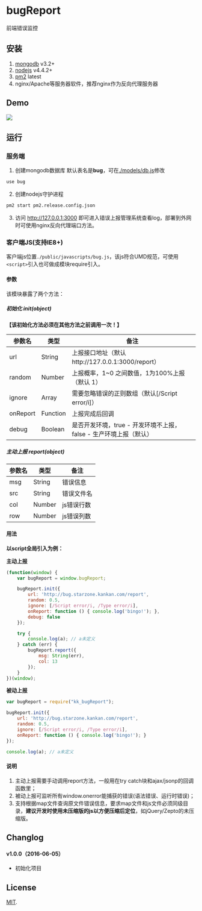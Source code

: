 # bugReport
前端错误监控

## 安装

1. [mongodb](https://www.mongodb.com/cn) v3.2+
2. [nodejs](https://nodejs.org/) v4.4.2+
3. [pm2](https://github.com/Unitech/pm2) latest
4. nginx/Apache等服务器软件，推荐nginx作为反向代理服务器

## Demo

![](http://ww4.sinaimg.cn/large/0060lm7Tgw1f4kpuxytx1j31kw0zkn6p.jpg)

## 运行

### 服务端

1. 创建mongodb数据库
默认表名是**bug**，可在[./models/db.js](https://github.com/leolin1229/bugReport/blob/master/models/db.js)修改

```bash
use bug
```

2. 创建nodejs守护进程


```bash
pm2 start pm2.release.config.json
```

3. 访问 http://127.0.0.1:3000 即可进入错误上报管理系统查看log，部署到外网时可使用nginx反向代理端口方法。

### 客户端JS(支持IE8+)

客户端js位置`./public/javascripts/bug.js`，该js符合UMD规范，可使用`<script>`引入也可做成模块require引入。

#### 参数

该模块暴露了两个方法：

##### 初始化 init(object)

**【该初始化方法必须在其他方法之前调用一次！】**

参数名 | 类型 | 备注
------|--------|-----------
url | String | 上报接口地址（默认http://127.0.0.1:3000/report）
random | Number | 上报概率，1~0 之间数值，1为100%上报（默认 1）
ignore | Array | 需要忽略错误的正则数组（默认[/Script error/i]）
onReport | Function | 上报完成后回调
debug | Boolean | 是否开发环境，true - 开发环境不上报，false - 生产环境上报（默认）

##### 主动上报 report(object)

参数名 | 类型 | 备注
------|--------|-----------
msg | String | 错误信息
src | String | 错误文件名
col | Number | js错误行数
row | Number | js错误列数

#### 用法

**以script全局引入为例：**

**主动上报**

``` javascript
(function(window) {
	var bugReport = window.bugReport;

	bugReport.init({
		url: 'http://bug.starzone.kankan.com/report',
		random: 0.5,
		ignore: [/Script error/i, /Type error/i],
		onReport: function () { console.log('bingo!'); },
		debug: false
	});

	try {
		console.log(a); // a未定义
	} catch (err) {
		bugReport.report({
			msg: String(err),
			col: 13
		});
	}
})(window);
```

**被动上报**

``` javascript
var bugReport = require("kk_bugReport");

bugReport.init({
	url: 'http://bug.starzone.kankan.com/report',
	random: 0.5,
	ignore: [/Script error/i, /Type error/i],
	onReport: function () { console.log('bingo!'); }
});

console.log(a); // a未定义
```

#### 说明

1. 主动上报需要手动调用report方法，一般用在try catch块和ajax/jsonp的回调函数里；
2. 被动上报可监听所有window.onerror能捕获的错误(语法错误、运行时错误)；
3. 支持根据map文件查询原文件错误信息，要求map文件和js文件必须同级目录，**建议开发时使用未压缩版的js以方便压缩后定位**，如jQuery/Zepto的未压缩版。

## Changlog

#### v1.0.0（2016-06-05）

- 初始化项目

## License

[MIT](https://github.com/leolin1229/bugReport/blob/master/LICENSE).
